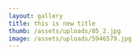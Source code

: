 ```yaml
---
layout: gallery
title: this is new title
thumb: /assets/uploads/05_2.jpg
image: /assets/uploads/5946579.jpg
---
```


